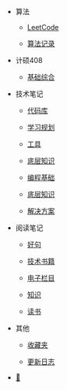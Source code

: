 - 算法

  - [LeetCode](document/算法/LeetCode/如何在LeetCode学习.md)

  - [算法记录](document/算法/算法记录/判断一个正整数是否为2的整数次幂.md)

- 计硕408

  - [基础综合](document/计硕408/基础综合/计算机网络/数据结构/2023王道数据结构考研复习指导/数据结构概述.md)

- 技术笔记

  - [代码库](document/技术笔记/代码库/功能实现/blob转base64.md)

  - [学习规划](document/技术笔记/学习规划/待学习.md)

  - [工具](document/技术笔记/工具/git/git使用手册.md)

  - [底层知识](document/技术笔记/底层知识/图片/图片格式.md)

  - [编程基础](document/技术笔记/编程基础/数据库/MongoDB/mongodb.md)

  - [底层知识](document/技术笔记/底层知识/图片/图片格式.md)

  - [解决方案](document/技术笔记/解决方案/上传图片前查看缩略图.md)

- 阅读笔记

  - [好句](document/阅读笔记/好句/好句.md)

  - [技术书籍](document/阅读笔记/技术书籍/JavaScript设计模式与开发实践.md)

  - [电子栏目](document/阅读笔记/电子栏目/硅谷来信/硅谷来信1.md)

  - [知识](document/阅读笔记/知识/内燃机原理.md)

  - [读书](document/阅读笔记/读书/书单.md)

- 其他

  - [收藏夹](document/其他/收藏夹/收藏.md)

  - [更新日志](document/其他/更新日志/更新日志.md)

- [📅](https://static-286256a4-a870-41b5-ac26-2f5948f9de9a.bspapp.com/#/)